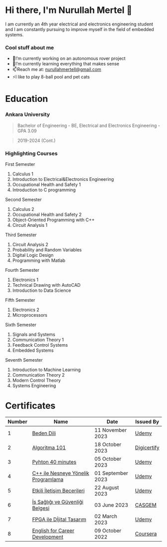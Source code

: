 # Hi there, I'm Nurullah Mertel 👋
I am currently an 4th year electrical and electronics engineering student and I am constantly pursuing to improve myself in the field of embedded systems.

### Cool stuff about me
* 🔭I’m currently working on an autonomous rover project
* 🌱I’m currently learning everything that makes sense
* 📫Reach me at: nurullahmertell@gmail.com
* ⚡I like to play 8-ball pool and pet cats

# Education
### Ankara University
> Bachelor of Engineering - BE, Electrical and Electronics Engineering - GPA 3.09

> 2019-2024 (Cont.)

### Highlighting Courses 
First Semester
1. Calculus 1
2. Introduction to Electrical&Electronics Engineering
3. Occupational Health and Safety 1
4. Introduction to C programming

Second Semester
1. Calculus 2
2. Occupational Health and Safety 2
3. Object-Oriented Programming with C++
4. Circuit Analysis 1

Third Semester
1. Circuit Analysis 2
2. Probability and Random Variables
3. Digital Logic Design
4. Programming with Matlab

Fourth Semester
1. Electronics 1
2. Technical Drawing with AutoCAD
3. Introduction to Data Science

Fifth Semester
1. Electronics 2
2. Microprocessors

Sixth Semester
1. Signals and Systems
2. Communication Theory 1
3. Feedback Control Systems
4. Embedded Systems

Seventh Semester
1. Introduction to Machine Learning
2. Communication Theory 2
3. Modern Control Theory
4. Systems Engineering

# Certificates
| Number | Name | Date | Issued By
| --- | --- | --- | --- |
| 1 | [Beden Dili](https://github.com/nurullahmertel/Certificates/blob/main/Certificates%20PDF/Beden%20Dili.pdf) | 11 November 2023 | [Udemy](https://www.udemy.com)
| 2 | [Algoritma 101](https://github.com/nurullahmertel/Certificates/blob/main/Certificates%20PDF/Algoritma%20101.pdf) | 18 October 2023 | [Digicertify](https://digicertify.net)
| 3 | [Pyhton 40 minutes](https://github.com/nurullahmertel/Certificates/blob/main/Certificates%20PDF/Pyhton%2040%20minutes.pdf) | 05 October 2023 | [Udemy](https://www.udemy.com)
| 4 | [C++ ile Nesneye Yönelik Programlama](https://github.com/nurullahmertel/Certificates/blob/main/Certificates%20PDF/C%2B%2B%20ile%20Nesneye%20Y%C3%B6nelik%20Programlama.pdf) | 01 September 2023 | [Udemy](https://www.udemy.com)
| 5 | [Etkili İletişim Becerileri](https://github.com/nurullahmertel/Certificates/blob/main/Certificates%20PDF/Etkili%20%C4%B0leti%C5%9Fim.pdf) | 22 August 2023 | [Udemy](https://www.udemy.com)
| 6 | [İş Sağlığı ve Güvenliği Belgesi](https://github.com/nurullahmertel/Certificates/blob/main/Certificates%20PDF/%C4%B0%C5%9F%20Sa%C4%9Fl%C4%B1%C4%9F%C4%B1%20ve%20G%C3%BCvenli%C4%9Fi%20Belgesi.pdf) | 03 June 2023 | [ÇASGEM](https://www.casgem.gov.tr)
| 7 | [FPGA ile Dİjital Tasarım](https://github.com/nurullahmertel/Certificates/blob/main/Certificates%20PDF/FPGA%20ile%20Dijital%20Tasar%C4%B1m.pdf) | 02 March 2023 | [Udemy](https://www.udemy.com)
| 8 | [English for Career Development](https://github.com/nurullahmertel/Certificates/blob/main/Certificates%20PDF/English%20for%20Career%20Development.pdf) | 09 October 2022 | [Coursera](https://www.coursera.org)
